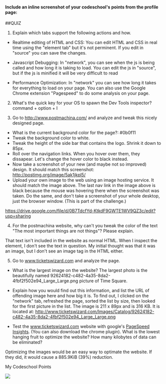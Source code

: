 #### Include an inline screenshot of your codeschool's points from the profile page:

<!-- Modify the Markdown to include your answers. Don't delete the questions! -->

##QUIZ
1. Explain which tabs support the following actions and how.
  * Realtime editing of HTML and CSS:
		You can edit HTML and CSS in real time using the "element tab" but it's not perminent. If you edit in "source" you can save the changes.

  * Javascript Debugging:
		In "network", you can see when the js is being called and how long it is taking to load. You can edit the js in "source", but if the js is minified it will be very difficult to read

  * Performance Optimization: In "network" you can see how long it takes for everything to load on your page. You can also use the Google Chrome extension "Pagespeed" to do some analysis on your page.


2. What's the quick key for your OS to spawn the Dev Tools inspector?
		command + option + I

3. Go to http://www.postmachina.com/ and analyze and tweak this nicely designed page.
  * What is the current background color for the page?: #0b0f11
  * Tweak the background color to white.
  * Tweak the height of the side bar that contains the logo.  Shrink it down to 85px.
  * Roll over the navigation links.  When you hover over them, they dissapear.  Let's change the hover color to black instead.
  * Now take a screenshot of your new (and maybe not so improved) design.  It should match this screenshot: http://postimg.org/image/5ak1jkpl5/
  * Upload your own image to the web using an image hosting service.  It should match the image above. The last nav link in the image above is black because the mouse was hovering there when the screenshot was taken. Do the same, and don't take a screenshot of your whole desktop, just the browser window. (This is part of the challenge.)


https://drive.google.com/file/d/0B7TdcfYd-KtkdF9GWTE1WV9QZ3c/edit?usp=sharing

4. For the postmachina website, why can't you tweak the color of the text "The most important things are not things"?  Please explain.

That text isn't included in the website as normal HTML. When I inspect the element, I don't see the text in question. My initial thought was that it was an image, but I don't see an image tag in the HTML either.

5. Go to www.ticketswizard.com and analyze the page.  
  * What is the largest image on the website?
    The largest photo is the beautifully named 92624182-c482-4a35-8da2-4fbf2f502e94_Large_Large.png picture of Time Square. 
  * Explain how you would find out this information, and list the URL of offending image here and how big it is.
    To find out, I clicked on the "network" tab, refreshed the page, sorted the list by size, then looked for the first picture in the list. The image is 211 x 89px and is 316 KB. It is located at:
http://www.ticketswizard.com/Images/Catalog/92624182-c482-4a35-8da2-4fbf2f502e94_Large_Large.png

* Test the www.ticketswizard.com website with google's [PageSpeed Insights](http://www.ticketswizard.com/).  (You can also download the chrome plugin).  What is the lowest hanging fruit to optimize the website?  How many kilobytes of data can be eliminated?

Optimizing the images would be an easy way to optimate the website. If they did, it would cause a 885.9KiB (39%) reduction.


My Codeschool Points

<img src="http://sereedmedia.com/srmwp/wp-content/uploads/hello_kitten.jpg">
